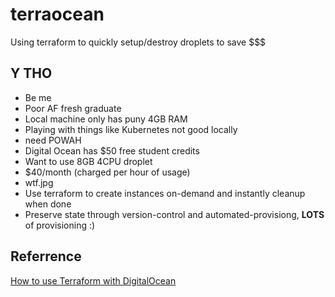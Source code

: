 # terraocean
Using terraform to quickly setup/destroy droplets to save $$$

## Y THO
- Be me
- Poor AF fresh graduate
- Local machine only has puny 4GB RAM
- Playing with things like Kubernetes not good locally
- need POWAH
- Digital Ocean has $50 free student credits
- Want to use 8GB 4CPU droplet
- $40/month (charged per hour of usage)
- wtf.jpg
- Use terraform to create instances on-demand and instantly cleanup when done
- Preserve state through version-control and automated-provisiong, **LOTS** of provisioning :)


## Referrence
[How to use Terraform with DigitalOcean](https://www.digitalocean.com/community/tutorials/how-to-use-terraform-with-digitalocean)

